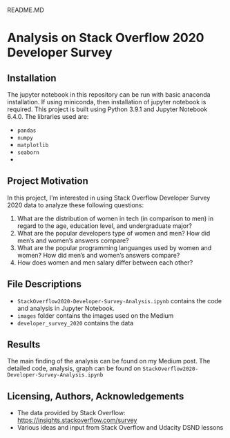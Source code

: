 README.MD

# Analysis on Stack Overflow 2020 Developer Survey

## Installation
The jupyter notebook in this repository can be run with basic anaconda installation. If using miniconda, then installation of jupyter notebook is required. This project is built using Python 3.9.1 and Jupyter Notebook 6.4.0. The libraries used are:
- `pandas` 
- `numpy`
- `matplotlib`
- `seaborn`
-
## Project Motivation
In this project, I'm interested in using Stack Overflow Developer Survey 2020 data to analyze these following questions:
1. What are the distribution of women in tech (in comparison to men) in regard to the age, education level, and undergraduate major?
2. What are the popular developers type of women and men? How did men’s and women’s answers compare?
2. What are the popular programming languanges used by women and women? How did men’s and women’s answers compare?
3. How does women and men salary differ between each other?

## File Descriptions
- `StackOverflow2020-Developer-Survey-Analysis.ipynb` contains the code and analysis in Jupyter Notebook.
- `images` folder contains the images used on the Medium 
- `developer_survey_2020` contains the data 

## Results
The main finding of the analysis can be found on my Medium post. The detailed code, analysis, graph can be found on `StackOverflow2020-Developer-Survey-Analysis.ipynb`

## Licensing, Authors, Acknowledgements
- The data provided by Stack Overflow: https://insights.stackoverflow.com/survey
- Various ideas and input from Stack Overflow and Udacity DSND lessons 